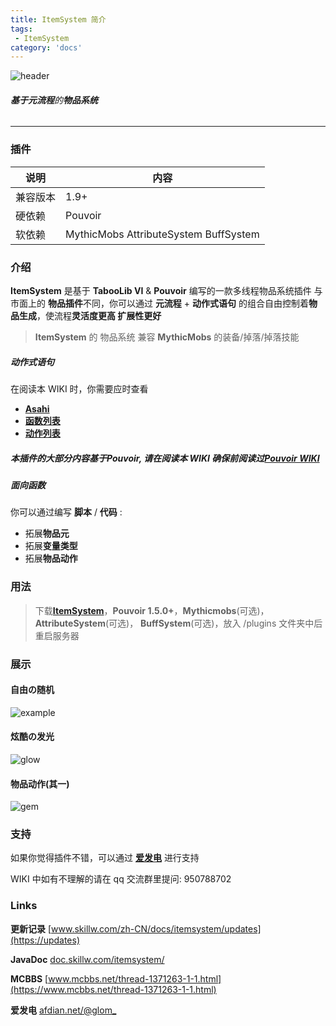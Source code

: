 ```yaml
---
title: ItemSystem 简介
tags:
 - ItemSystem
category: 'docs'
---
```


![header](/assets/docs/itemsystem/icon.png)

###### **基于元流程**的**物品系统**

---

### 插件

| 说明     | 内容                                  |
| -------- | ------------------------------------- |
| 兼容版本 | 1.9+                                  |
| 硬依赖   | Pouvoir                               |
| 软依赖   | MythicMobs AttributeSystem BuffSystem |

### 介绍

**ItemSystem** 是基于 **TabooLib VI** & **Pouvoir** 编写的一款多线程物品系统插件
与市面上的 **物品插件**不同，你可以通过 **元流程** + **动作式语句** 的组合自由控制着**物品生成**，使流程**灵活度更高 扩展性更好**

> **ItemSystem** 的 物品系统 兼容 **MythicMobs** 的装备/掉落/掉落技能

##### 动作式语句

在阅读本 WIKI 时，你需要应时查看

- [**Asahi**](https://../pouvoir/other/asahi)
- [**函数列表**](https://../pouvoir/other/functions)
- [**动作列表**](https://../pouvoir/other/actions)

##### 本插件的大部分内容基于**Pouvoir**, 请在阅读本 WIKI 确保前阅读过[Pouvoir WIKI](/zh-CN/docs/pouvoir/intro)

##### **面向函数**

你可以通过编写 **脚本** / **代码** :

- 拓展**物品元**
- 拓展**变量类型**
- 拓展**物品动作**

### 用法

> 下载[**ItemSystem**](https://www.mcbbs.net/thread-1371263-1-1.html)，**Pouvoir 1.5.0+**，**Mythicmobs**(可选)，**AttributeSystem**(可选)， **BuffSystem**(可选)，放入 /plugins 文件夹中后重启服务器

### 展示

#### 自由の随机

![example](/assets/docs/itemsystem/is_example.gif)

#### 炫酷の发光

![glow](/assets/docs/itemsystem/is_glow.gif)

#### 物品动作(其一)

![gem](/assets/docs/itemsystem/is_gem.gif)

### 支持

如果你觉得插件不错，可以通过 [**爱发电**](https://afdian.net/@glom_) 进行支持

WIKI 中如有不理解的请在 qq 交流群里提问: 950788702

### Links

**更新记录** [www.skillw.com/zh-CN/docs/itemsystem/updates](https://updates)

**JavaDoc** [doc.skillw.com/itemsystem/](https://doc.skillw.com/itemsystem/)

**MCBBS** [www.mcbbs.net/thread-1371263-1-1.html](https://www.mcbbs.net/thread-1371263-1-1.html)

**爱发电** [afdian.net/@glom\_](https://afdian.net/@glom_)
